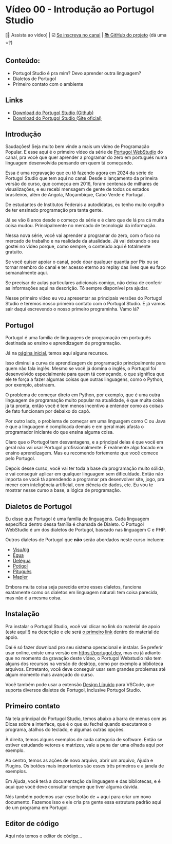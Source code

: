 # Vídeo 00 - Introdução ao Portugol Studio

[🎥 Assista ao vídeo] | ☑️ [Se inscreva no canal](https://www.youtube.com/@programacaopopular?sub_confirmation=1) | [📚 GitHub do projeto](https://github.com/hellmrf/programacaopopular/) (dá uma ⭐?)

## Conteúdo:

- Portugol Studio é pra mim? Devo aprender outra linguagem?
- Dialetos de Portugol
- Primeiro contato com o ambiente

## Links
- [Download do Portugol Studio (Github)](https://github.com/UNIVALI-LITE/Portugol-Studio/releases)
- [Download do Portugol Studio (Site oficial)](https://univali-lite.github.io/Portugol-Studio/)

## Introdução

Saudações! Seja muito bem vinde a mais um vídeo de Programação Popular. E esse aqui é o primeiro vídeo da série de [Portugol WebStudio](https://univali-lite.github.io/Portugol-Studio/) do canal, pra você que quer aprender a programar do zero em português numa linguagem desenvolvida pensando em quem tá começando.

Essa é uma regravação que eu tô fazendo agora em 2024 da série de Portugol Studio que tem aqui no canal. Desde o lançamento da primeira versão do curso, que começou em 2016, foram centenas de milhares de visualizações, e eu recebi mensagem de gente de todos os estados brasileiros, além de Angola, Moçambique, Cabo Verde e Portugal. 

De estudantes de Institutos Federais a autodidatas, eu tenho muito orgulho de ter ensinado programação pra tanta gente.

Já se vão 8 anos desde o começo da série e é claro que de lá pra cá muita coisa mudou. Principalmente no mercado de tecnologia da informação.

Nessa nova série, você vai aprender a programar do zero, com o foco no mercado de trabalho e na realidade da atualidade. Já vai deixando o seu gostei no vídeo porque, como sempre, o conteúdo aqui é totalmente gratuito.

Se você quiser apoiar o canal, pode doar qualquer quantia por Pix ou se tornar membro do canal e ter acesso eterno ao replay das lives que eu faço semanalmente aqui. 

Se precisar de aulas particulares adicionais comigo, não deixa de conferir as informações aqui na descrição. Tô sempre disponível pra ajudar.

Nesse primeiro vídeo eu vou apresentar as principais versões do Portugol Studio e teremos nosso primeiro contato com o Portugol Studio. E já vamos sair daqui escrevendo o nosso primeiro programinha. Vamo lá?

## Portugol

Portugol é uma família de linguagens de programação em português destinada ao ensino e aprendizagem de programação. 

Já na [página inicial](https://univali-lite.github.io/Portugol-Studio/), temos aqui alguns recursos.

Isso diminui a curva de aprendizagem de programação principalmente para quem não fala inglês. Mesmo se você já domina o inglês, o Portugol foi desenvolvido especialmente para quem tá começando, o que significa que ele te força a fazer algumas coisas que outras linguagens, como o Python, por exemplo, abstraem.

O problema de começar direto em Python, por exemplo, que é uma outra linguagem de programação muito popular na atualidade, é que muita coisa já tá pronta, então você é tem menos incentivo a entender como as coisas de fato funcionam por debaixo do capô.

Por outro lado, o problema de começar em uma linguagem como C ou Java é que a linguagem é complicada demais e em geral mais afasta o programador iniciante do que ensina alguma coisa.

Claro que o Portugol tem desvantagens, e a principal delas é que você em geral não vai usar Portugol profissionalmente. É realmente algo focado em ensino aprendizagem. Mas eu recomendo fortemente que você comece pelo Portugol.

Depois desse curso, você vai ter toda a base da programação muito sólida, e vai conseguir aplicar em qualquer linguagem sem dificuldade. Então não importa se você tá aprendendo a programar pra desenvolver site, jogo, pra mexer com inteligência artificial, com ciência de dados, etc. Eu vou te mostrar nesse curso a base, a lógica de programação.

## Dialetos de Portugol

Eu disse que Portugol é uma família de linguagens. Cada linguagem específica dentro dessa família é chamada de Dialeto. O Portugol WebStudio é um dos dialetos de Portugol, baseado nas linguagem C e PHP.

Outros dialetos de Portugol que **não** serão abordados neste curso incluem:
- [VisuAlg](https://pt.wikipedia.org/wiki/Visualg)
- [Égua](https://egua.dev/)
- [Delégua](https://github.com/DesignLiquido/delegua)
- [Potigol](https://potigol.github.io/docs/)
- [Pituguês](https://github.com/DesignLiquido/delegua/wiki/Dialetos#pitugu%C3%AAs)
- [Mapler](https://portugol.sourceforge.io/)

Embora muita coisa seja parecida entre esses dialetos, funciona exatamente como os dialetos em linguagem natural: tem coisa parecida, mas não é a mesma coisa.

## Instalação

Pra instalar o Portugol Studio, você vai clicar no link do material de apoio (este aqui!!) na descrição e ele será [o primeiro link](https://github.com/UNIVALI-LITE/Portugol-Studio/releases) dentro do material de apoio.

Daí é só fazer download pro seu sistema operacional e instalar. Se preferir usar online, existe uma versão em https://portugol.dev, mas eu já adianto que no momento da gravação deste vídeo, o Portugol Webstudio não tem alguns dos recursos na versão de desktop, como por exemplo a biblioteca arquivos. Entretanto, você deve conseguir usar sem grandes problemas até algum momento mais avançado do curso.

Você também pode usar a extensão [Design Líquido](https://marketplace.visualstudio.com/items?itemName=designliquido.designliquido-vscode) para VSCode, que suporta diversos dialetos de Portugol, inclusive Portugol Studio.

## Primeiro contato

Na tela principal do Portugol Studio, temos abaixo a barra de menus com as Dicas sobre a interface, que é o que eu fechei quando executamos o programa, atalhos do teclado, e algumas outras opções.

À direita, temos alguns exemplos de cada categoria de software. Então se estiver estudando vetores e matrizes, vale a pena dar uma olhada aqui por exemplo.

Ao centro, temos as ações de novo arquivo, abrir um arquivo, Ajuda e Plugins. Os botões mais importantes são esses três primeiros e a janela de exemplos.

Em Ajuda, você terá a documentação da linguagem e das bibliotecas, e é aqui que você deve consultar sempre que tiver alguma dúvida.

Nós também podemos usar esse botão de + aqui para criar um novo documento. Fazemos isso e ele cria pra gente essa estrutura padrão aqui de um programa em Portugol.

## Editor de código

Aqui nós temos o editor de código...